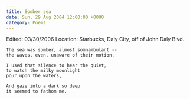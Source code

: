```yaml
---
title: Somber sea
date: Sun, 29 Aug 2004 12:00:00 +0000
category: Poems
---
```


Edited: 03/30/2006
Location: Starbucks, Daly City, off of John Daly Blvd.

    The sea was somber, almost somnambulant --  
    the waves, even, unaware of their motion.

    I used that silence to hear the quiet,  
    to watch the milky moonlight  
    pour upon the waters,

    And gaze into a dark so deep  
    it seemed to fathom me.


